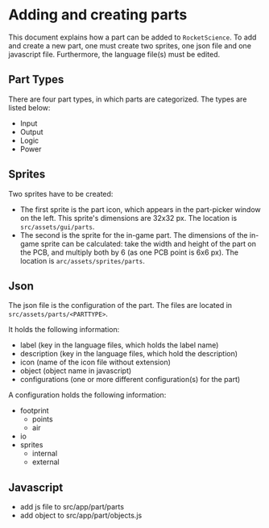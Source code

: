 # Adding and creating parts
This document explains how a part can be added to `RocketScience`.
To add and create a new part, one must create two sprites, one json file and one javascript file. Furthermore, the language file(s) must be edited.

## Part Types
There are four part types, in which parts are categorized. The types are listed below:
- Input
- Output
- Logic
- Power

## Sprites
Two sprites have to be created:
- The first sprite is the part icon, which appears in the part-picker window on the left. This sprite's dimensions are 32x32 px. The location is `src/assets/gui/parts`.
- The second is the sprite for the in-game part. The dimensions of the in-game sprite can be calculated: take the width and height of the part on the PCB, and multiply both by 6 (as one PCB point is 6x6 px). The location is `arc/assets/sprites/parts`.

## Json
The json file is the configuration of the part. The files are located in `src/assets/parts/<PARTTYPE>`.

It holds the following information:
- label (key in the language files, which holds the label name)
- description (key in the language files, which hold the description)
- icon (name of the icon file without extension)
- object (object name in javascript)
- configurations (one or more different configuration(s) for the part)

A configuration holds the following information:
- footprint
    - points
    - air
- io
- sprites
    - internal
    - external


## Javascript
- add js file to src/app/part/parts
- add object to src/app/part/objects.js